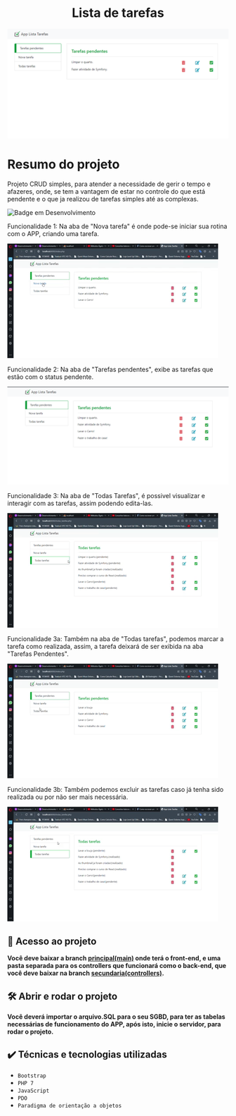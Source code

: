 ﻿<h1 align="center"> Lista de tarefas </h1>

![Interface do App.](img/task-list-MD-img.png)

# Resumo do projeto
Projeto CRUD simples, para atender a necessidade de gerir o tempo e afazeres, onde, se tem a vantagem de estar no controle do que está pendente e o que ja realizou de tarefas simples até as complexas.

![Badge em Desenvolvimento](http://img.shields.io/static/v1?label=STATUS&message=EM%20DESENVOLVIMENTO&color=GREEN&style=for-the-badge)




Funcionalidade 1: Na aba de "Nova tarefa" é onde pode-se iniciar sua rotina com o APP, criando uma tarefa.

  ![Criando Tarefas](img/Cirando%20Tarefas.gif)

Funcionalidade 2: Na aba de "Tarefas pendentes", exibe as tarefas que estão com o status pendente.

  ![Tarefas pendentes](img/tarefas-pendentes-MD.png)

Funcionalidade 3: Na aba de "Todas Tarefas", é possivel visualizar e interagir com as tarefas, assim podendo edita-las.

  ![Editanto Tarefas](img/Editando%20Tarefas.gif)

Funcionalidade 3a: Também na aba de "Todas tarefas", podemos marcar a tarefa como realizada, assim, a tarefa deixará de ser exibida na aba "Tarefas Pendentes".

  ![Marcar tarefa como Realizada](img/Tarefa%20Realizada.gif)

Funcionalidade 3b: Também podemos excluir as tarefas caso já tenha sido realizada ou por não ser mais necessária.  

  ![Excluir as tarefas](img/Excluir%20Tarefas.gif)

## 📁 Acesso ao projeto

**Você deve baixar a branch [principal(main)](https://github.com/Alan-RiBas/task-list) onde terá o front-end, e uma pasta separada para os controllers que funcionará como o back-end, que você deve baixar na branch [secundaria(controllers)](https://github.com/Alan-RiBas/task-list/tree/controllers).**

## 🛠️ Abrir e rodar o projeto

**Você deverá importar o arquivo.SQL para o seu SGBD, para ter as tabelas necessárias de funcionamento do APP, após isto, inicie o servidor, para rodar o projeto.**  

## ✔️ Técnicas e tecnologias utilizadas

- ``Bootstrap``
- ``PHP 7``
- ``JavaScript``
- ``PDO``
- ``Paradigma de orientação a objetos``
